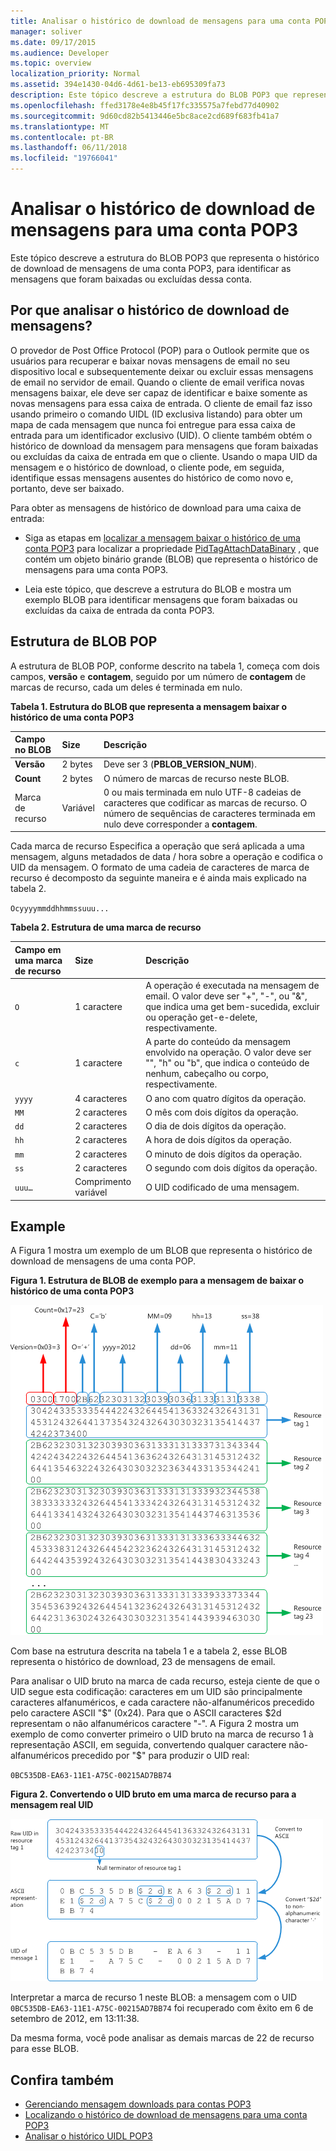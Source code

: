 ```yaml
---
title: Analisar o histórico de download de mensagens para uma conta POP3
manager: soliver
ms.date: 09/17/2015
ms.audience: Developer
ms.topic: overview
localization_priority: Normal
ms.assetid: 394e1430-04d6-4d61-be13-eb695309fa73
description: Este tópico descreve a estrutura do BLOB POP3 que representa o histórico de download de mensagens de uma conta POP3, para identificar as mensagens que foram baixadas ou excluídas dessa conta.
ms.openlocfilehash: ffed3178e4e8b45f17fc335575a7febd77d40902
ms.sourcegitcommit: 9d60cd82b5413446e5bc8ace2cd689f683fb41a7
ms.translationtype: MT
ms.contentlocale: pt-BR
ms.lasthandoff: 06/11/2018
ms.locfileid: "19766041"
---
```

# <a name="parsing-the-message-download-history-for-a-pop3-account"></a>Analisar o histórico de download de mensagens para uma conta POP3

Este tópico descreve a estrutura do BLOB POP3 que representa o histórico de download de mensagens de uma conta POP3, para identificar as mensagens que foram baixadas ou excluídas dessa conta.

<a name="OL15Con_AuxRef_ParsingMsgsHistory_WhyParseHistory"> </a>

## <a name="why-parse-the-message-download-history"></a>Por que analisar o histórico de download de mensagens?

O provedor de Post Office Protocol (POP) para o Outlook permite que os usuários para recuperar e baixar novas mensagens de email no seu dispositivo local e subsequentemente deixar ou excluir essas mensagens de email no servidor de email. Quando o cliente de email verifica novas mensagens baixar, ele deve ser capaz de identificar e baixe somente as novas mensagens para essa caixa de entrada. O cliente de email faz isso usando primeiro o comando UIDL (ID exclusiva listando) para obter um mapa de cada mensagem que nunca foi entregue para essa caixa de entrada para um identificador exclusivo (UID). O cliente também obtém o histórico de download da mensagem para mensagens que foram baixadas ou excluídas da caixa de entrada em que o cliente. Usando o mapa UID da mensagem e o histórico de download, o cliente pode, em seguida, identifique essas mensagens ausentes do histórico de como novo e, portanto, deve ser baixado.
  
Para obter as mensagens de histórico de download para uma caixa de entrada:
  
- Siga as etapas em [localizar a mensagem baixar o histórico de uma conta POP3](locating-the-message-download-history-for-a-pop3-account.md) para localizar a propriedade [PidTagAttachDataBinary](http://msdn.microsoft.com/library/3b0a8b28-863e-4b96-a4c0-fdb8f40555b9%28Office.15%29.aspx) , que contém um objeto binário grande (BLOB) que representa o histórico de mensagens para uma conta POP3. 
    
- Leia este tópico, que descreve a estrutura do BLOB e mostra um exemplo BLOB para identificar mensagens que foram baixadas ou excluídas da caixa de entrada da conta POP3.

<a name="OL15Con_AuxRef_ParsingMsgsHistory_BLOBStructure"> </a>

## <a name="pop-blob-structure"></a>Estrutura de BLOB POP

A estrutura de BLOB POP, conforme descrito na tabela 1, começa com dois campos, **versão** e **contagem**, seguido por um número de **contagem** de marcas de recurso, cada um deles é terminada em nulo. 
  
**Tabela 1. Estrutura do BLOB que representa a mensagem baixar o histórico de uma conta POP3**

|**Campo no BLOB**|**Size**|**Descrição**|
|:-----|:-----|:-----|
|**Versão** <br/> |2 bytes  <br/> |Deve ser 3 (**PBLOB_VERSION_NUM**).  <br/> |
|**Count** <br/> |2 bytes  <br/> |O número de marcas de recurso neste BLOB.  <br/> |
|Marca de recurso  <br/> |Variável  <br/> |0 ou mais terminada em nulo UTF-8 cadeias de caracteres que codificar as marcas de recurso. O número de sequências de caracteres terminada em nulo deve corresponder a **contagem**.  <br/> |
   
Cada marca de recurso Especifica a operação que será aplicada a uma mensagem, alguns metadados de data / hora sobre a operação e codifica o UID da mensagem. O formato de uma cadeia de caracteres de marca de recurso é decomposto da seguinte maneira e é ainda mais explicado na tabela 2. 
  
`Ocyyyymmddhhmmssuuu...`
  
**Tabela 2. Estrutura de uma marca de recurso**

|**Campo em uma marca de recurso**|**Size**|**Descrição**|
|:-----|:-----|:-----|
| `O` <br/> |1 caractere  <br/> |A operação é executada na mensagem de email. O valor deve ser "+", "-", ou "&amp;", que indica uma get bem-sucedida, excluir ou operação get-e-delete, respectivamente.  <br/> |
| `c` <br/> |1 caractere  <br/> |A parte do conteúdo da mensagem envolvido na operação. O valor deve ser "", "h" ou "b", que indica o conteúdo de nenhum, cabeçalho ou corpo, respectivamente.  <br/> |
| `yyyy` <br/> |4 caracteres  <br/> |O ano com quatro dígitos da operação.  <br/> |
| `MM` <br/> |2 caracteres  <br/> |O mês com dois dígitos da operação.  <br/> |
| `dd` <br/> |2 caracteres  <br/> |O dia de dois dígitos da operação.  <br/> |
| `hh` <br/> |2 caracteres  <br/> |A hora de dois dígitos da operação.  <br/> |
| `mm` <br/> |2 caracteres  <br/> |O minuto de dois dígitos da operação.  <br/> |
| `ss` <br/> |2 caracteres  <br/> |O segundo com dois dígitos da operação.  <br/> |
| `uuu…` <br/> |Comprimento variável  <br/> |O UID codificado de uma mensagem.  <br/> |

<a name="OL15Con_AuxRef_ParsingMsgsHistory_Example"> </a>

## <a name="example"></a>Example

A Figura 1 mostra um exemplo de um BLOB que representa o histórico de download de mensagens de uma conta POP. 
  
**Figura 1. Estrutura de BLOB de exemplo para a mensagem de baixar o histórico de uma conta POP3**

![BLOB for messages download history of POP3 account](media/OL15Con_AuxRef_ParsingMsgsHistory_Blob.gif)
  
Com base na estrutura descrita na tabela 1 e a tabela 2, esse BLOB representa o histórico de download, 23 de mensagens de email.
  
Para analisar o UID bruto na marca de cada recurso, esteja ciente de que o UID segue esta codificação: caracteres em um UID são principalmente caracteres alfanuméricos, e cada caractere não-alfanuméricos precedido pelo caractere ASCII "$" (0x24). Para que o ASCII caracteres $2d representam o não alfanuméricos caractere "-". A Figura 2 mostra um exemplo de como converter primeiro o UID bruto na marca de recurso 1 à representação ASCII, em seguida, convertendo qualquer caractere não-alfanuméricos precedido por "$" para produzir o UID real:
  
`0BC535DB-EA63-11E1-A75C-00215AD7BB74`
  
**Figura 2. Convertendo o UID bruto em uma marca de recurso para a mensagem real UID**

![Converting raw UID in BLOB to actual message UID](media/OL15Con_AuxRef_ParsingMsgsHistory_BlobRscTag.gif)
  
Interpretar a marca de recurso 1 neste BLOB: a mensagem com o UID `0BC535DB-EA63-11E1-A75C-00215AD7BB74` foi recuperado com êxito em 6 de setembro de 2012, em 13:11:38. 
  
Da mesma forma, você pode analisar as demais marcas de 22 de recurso para esse BLOB.
  
## <a name="see-also"></a>Confira também
<a name="OL15Con_AuxRef_ParsingMsgsHistory_AdditionalRsc"> </a>

- [Gerenciando mensagem downloads para contas POP3](managing-message-downloads-for-pop3-accounts.md)    
- [Localizando o histórico de download de mensagens para uma conta POP3](locating-the-message-download-history-for-a-pop3-account.md)    
- [Analisar o histórico UIDL POP3](http://blogs.msdn.com/b/stephen_griffin/archive/2012/12/04/parsing-the-pop3-uidl-history.aspx)
    

